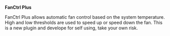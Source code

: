 **FanCtrl Plus**

FanCtrl Plus allows automatic fan control based on the system temperature. High and low thresholds are used to speed up or speed down the fan.
This is a new plugin and develope for self using, take your own risk.
